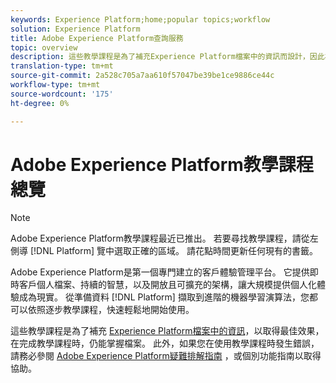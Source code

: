 ```yaml
---
keywords: Experience Platform;home;popular topics;workflow
solution: Experience Platform
title: Adobe Experience Platform查詢服務
topic: overview
description: 這些教學課程是為了補充Experience Platform檔案中的資訊而設計，因此為獲得最佳效果，在完成教學課程時，可保持檔案的現有狀態。
translation-type: tm+mt
source-git-commit: 2a528c705a7aa610f57047be39be1ce9886ce44c
workflow-type: tm+mt
source-wordcount: '175'
ht-degree: 0%

---
```



# Adobe Experience Platform教學課程總覽

>[!NOTE]
>
>Adobe Experience Platform教學課程最近已推出。 若要尋找教學課程，請從左側導 [!DNL Platform] 覽中選取正確的區域。 請花點時間更新任何現有的書籤。

Adobe Experience Platform是第一個專門建立的客戶體驗管理平台。 它提供即時客戶個人檔案、持續的智慧，以及開放且可擴充的架構，讓大規模提供個人化體驗成為現實。 從準備資料 [!DNL Platform] 擷取到進階的機器學習演算法，您都可以依照逐步教學課程，快速輕鬆地開始使用。

這些教學課程是為了補充 [Experience Platform檔案中的資訊](../landing/documentation/overview.md)，以取得最佳效果，在完成教學課程時，仍能掌握檔案。 此外，如果您在使用教學課程時發生錯誤，請務必參閱 [Adobe Experience Platform疑難排解指南](../landing/troubleshooting.md) ，或個別功能指南以取得協助。